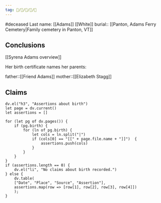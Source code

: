 ```yaml
---
tag: 👤/👤/👤/👤/👤
---
```

#deceased 
Last name: [[Adams]] [[White]]
burial:: [[Panton, Adams Ferry Cemetery|Family cemetery in Panton, VT]]


## Conclusions

[[Syrena Adams overview]]


Her birth certificate names her parents:

father::[[Friend Adams]]
mother::[[Elizabeth Stagg]]




## Claims

```dataviewjs
dv.el("h3", "Assertions about birth")
let page = dv.current()
let assertions = []

for (let pg of dv.pages()) {
	if (pg.birth) {
		for (ln of pg.birth) {
			let cols = ln.split("|")
			if (cols[0] == "[[" + page.file.name + "]]")  {
				assertions.push(cols)
			}
		}
	}
}
if (assertions.length == 0) {
	dv.el("li", "No claims about birth recorded.")
} else {
	dv.table(
	["Date", "Place", "Source", "Assertion"],
	assertions.map(row => [row[1], row[2], row[3], row[4]])
	);
}
```
